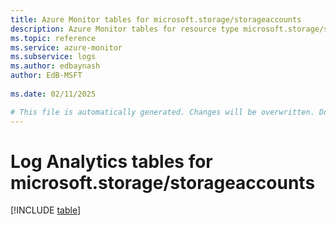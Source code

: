 ```yaml
---
title: Azure Monitor tables for microsoft.storage/storageaccounts
description: Azure Monitor tables for resource type microsoft.storage/storageaccounts
ms.topic: reference
ms.service: azure-monitor
ms.subservice: logs
ms.author: edbaynash
author: EdB-MSFT
   
ms.date: 02/11/2025

# This file is automatically generated. Changes will be overwritten. Do not change this file directly.
---
```


# Log Analytics tables for microsoft.storage/storageaccounts  

[!INCLUDE [table](~/reusable-content/ce-skilling/azure/includes/azure-monitor/reference/tables/microsoft-storage_storageaccounts-include.md)]

